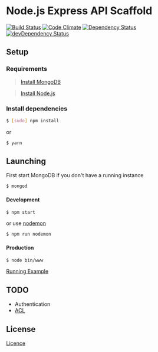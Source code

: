 # Node.js Express API Scaffold

[![Build Status](https://travis-ci.org/danielrohers/nodejs-express-api-scaffold.svg?branch=master)](https://travis-ci.org/danielrohers/nodejs-express-api-scaffold)
[![Code Climate](https://codeclimate.com/github/danielrohers/nodejs-express-api-scaffold/badges/gpa.svg)](https://codeclimate.com/github/danielrohers/nodejs-express-api-scaffold)
[![Dependency Status](https://david-dm.org/danielrohers/nodejs-express-api-scaffold.svg)](https://david-dm.org/danielrohers/nodejs-express-api-scaffold)
[![devDependency Status](https://david-dm.org/danielrohers/nodejs-express-api-scaffold/dev-status.svg)](https://david-dm.org/danielrohers/nodejs-express-api-scaffold#info=devDependencies)
## Setup

### Requirements

> [Install MongoDB](https://www.mongodb.org/downloads)

> [Install Node.js](https://nodejs.org/en/download)

### Install dependencies
```bash
$ [sudo] npm install
```
or
```bash
$ yarn
```

## Launching

First start MongoDB if you don't have a running instance
```bash
$ mongod
```

#### Development
```bash
$ npm start
```
or use [nodemon](https://www.npmjs.com/package/nodemon)
```bash
$ npm run nodemon
```

#### Production
```bash
$ node bin/www
```

[Running Example](https://nodejs-express-api-scaffold.herokuapp.com)

## TODO

* Authentication
* [ACL](https://en.wikipedia.org/wiki/Access_control_list)

## License

[Licence](https://github.com/danielrohers/nodejs-express-api-scaffold/blob/master/LICENSE)
